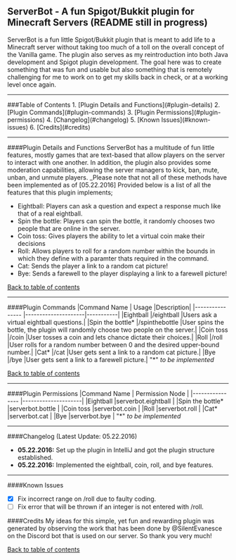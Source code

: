 ## ServerBot - A fun Spigot/Bukkit plugin for Minecraft Servers (README still in progress)
ServerBot is a fun little Spigot/Bukkit plugin that is meant to add life to a Minecraft server without taking too much of a toll on the overall concept of the Vanilla game. The plugin also serves as my reintroduction into both Java development and Spigot plugin development. The goal here was to create something that was fun and usable but also something that is remotely challenging for me to work on to get my skills back in check, or at a working level once again.

<hr>
###<a name="top">Table of Contents</a>
1. [Plugin Details and Functions](#plugin-details)
2. [Plugin Commands](#plugin-commands)
3. [Plugin Permissions](#plugin-permissions)
4. [Changelog](#changelog)
5. [Known Issues](#known-issues)
6. [Credits](#credits)
<hr>
  
####<a name="plugin-details">Plugin Details and Functions</a>
ServerBot has a multitude of fun little features, mostly games that are text-based that allow players on the server to interact
with one another. In addition, the plugin also provides some moderation capabilities, allowing the server managers to kick,
ban, mute, unban, and unmute players. _Please note that not all of these methods have been implemented as of [05.22.2016]
Provided below is a list of all the features that this plugin implements;
- Eightball: Players can ask a question and expect a response much like that of a real eightball.
- Spin the bottle: Players can spin the bottle, it randomly chooses two people that are online in the server.
- Coin toss: Gives players the ability to let a virtual coin make their decisions
- Roll: Allows players to roll for a random number within the bounds in which they define with a paramter thats required in the command.
- Cat: Sends the player a link to a random cat picture!
- Bye: Sends a farewell to the player displaying a link to a farewell picture!

[Back to table of contents](#top)
<hr>

####<a name="plugin-commands">Plugin Commands</a>
|Command Name     |         Usage       |Description|
|---------------- |---------------------|-----------|
|Eightball        |/eightball <question>|Users ask a virtual eightball questions.|
|Spin the bottle* |/spinthebottle       |User spins the bottle, the plugin will randomly choose two people on the server.|
|Coin toss        |/coin                |User tosses a coin and lets chance dictate their choices.|
|Roll             |/roll <upper-bound>  |User rolls for a random number between 0 and the desired upper-bound number.|
|Cat*             |/cat                 |User gets sent a link to a random cat picture.|
|Bye              |/bye                 |User gets sent a link to a farewell picture.|
"*" _to be implemented_

[Back to table of contents](#top)
<hr>

####<a name="plugin-permissions">Plugin Permissions</a>
|Command Name     |   Permission Node   |
|---------------- |---------------------|
|Eightball        |serverbot.eightball  |
|Spin the bottle* |serverbot.bottle     |
|Coin toss        |serverbot.coin       |
|Roll             |serverbot.roll       |
|Cat*             |serverbot.cat        |
|Bye              |serverbot.bye        |
"*" _to be implemented_
<hr>

####<a name="changelog">Changelog (Latest Update: 05.22.2016)</a>
- **05.22.2016:** Set up the plugin in IntelliJ and got the plugin structure established. 
- **05.22.2016:** Implemented the eightball, coin, roll, and bye features. 
<hr>

####<a name="known-issues">Known Issues</a>
- [x] Fix incorrect range on /roll due to faulty coding.
- [ ] Fix error that will be thrown if an integer is not entered with /roll.

####<a name="credits">Credits</a>
My ideas for this simple, yet fun and rewarding plugin was generated by observing the work that has been done by @SilentEvanesce on the Discord bot that is used on our server. So thank you very much!

[Back to table of contents](#top)
